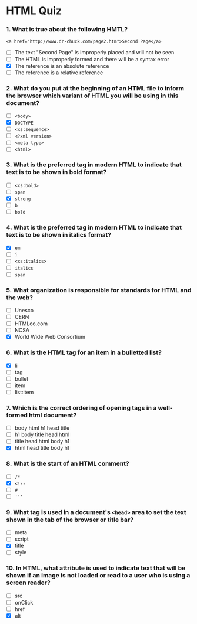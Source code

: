 # HTML Quiz

### 1. What is true about the following HMTL?

`<a href="http://www.dr-chuck.com/page2.htm">Second Page</a>`

- [ ] The text "Second Page" is improperly placed and will not be seen
- [ ] The HTML is improperly formed and there will be a syntax error
- [x] The reference is an absolute reference
- [ ] The reference is a relative reference

### 2. What do you put at the beginning of an HTML file to inform the browser which variant of HTML you will be using in this document?

- [ ] `<body>`
- [x] `DOCTYPE`
- [ ] `<xs:sequence>`
- [ ] `<?xml version>`
- [ ] `<meta type>`
- [ ] `<html>`

### 3. What is the preferred tag in modern HTML to indicate that text is to be shown in bold format?

- [ ] `<xs:bold>`
- [ ] `span`
- [x] `strong`
- [ ] `b`
- [ ] `bold`

### 4. What is the preferred tag in modern HTML to indicate that text is to be shown in italics format?

- [x] `em`
- [ ] `i`
- [ ] `<xs:italics>`
- [ ] `italics`
- [ ] `span`

### 5. What organization is responsible for standards for HTML and the web?

- [ ] Unesco
- [ ] CERN
- [ ] HTMLco.com
- [ ] NCSA
- [x] World Wide Web Consortium

### 6. What is the HTML tag for an item in a bulletted list?

- [x] li
- [ ] tag
- [ ] bullet
- [ ] item
- [ ] list:item

### 7. Which is the correct ordering of opening tags in a well-formed html document?

- [ ] body html h1 head title
- [ ] h1 body title head html
- [ ] title head html body h1
- [x] html head title body h1

### 8. What is the start of an HTML comment?

- [ ] `/*`
- [x] `<!--`
- [ ] `#`
- [ ] `'''`

### 9. What tag is used in a document's `<head>` area to set the text shown in the tab of the browser or title bar?

- [ ] meta
- [ ] script
- [x] title
- [ ] style

### 10. In HTML, what attribute is used to indicate text that will be shown if an image is not loaded or read to a user who is using a screen reader?

- [ ] src
- [ ] onClick
- [ ] href
- [x] alt